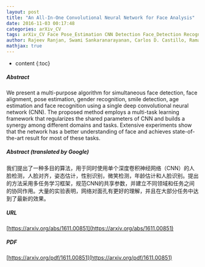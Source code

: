 ```yaml
---
layout: post
title: "An All-In-One Convolutional Neural Network for Face Analysis"
date: 2016-11-03 00:17:48
categories: arXiv_CV
tags: arXiv_CV Face Pose_Estimation CNN Detection Face_Detection Recognition Face_Recognition
author: Rajeev Ranjan, Swami Sankaranarayanan, Carlos D. Castillo, Rama Chellappa
mathjax: true
---
```


* content
{:toc}

##### Abstract
We present a multi-purpose algorithm for simultaneous face detection, face alignment, pose estimation, gender recognition, smile detection, age estimation and face recognition using a single deep convolutional neural network (CNN). The proposed method employs a multi-task learning framework that regularizes the shared parameters of CNN and builds a synergy among different domains and tasks. Extensive experiments show that the network has a better understanding of face and achieves state-of-the-art result for most of these tasks.

##### Abstract (translated by Google)
我们提出了一种多目的算法，用于同时使用单个深度卷积神经网络（CNN）的人脸检测，人脸对齐，姿态估计，性别识别，微笑检测，年龄估计和人脸识别。提出的方法采用多任务学习框架，规范CNN的共享参数，并建立不同领域和任务之间的协同作用。大量的实验表明，网络对面孔有更好的理解，并且在大部分任务中达到了最新的效果。

##### URL
[https://arxiv.org/abs/1611.00851](https://arxiv.org/abs/1611.00851)

##### PDF
[https://arxiv.org/pdf/1611.00851](https://arxiv.org/pdf/1611.00851)

